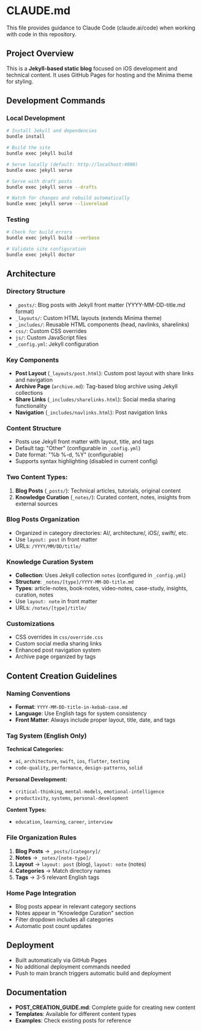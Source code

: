 # CLAUDE.md

This file provides guidance to Claude Code (claude.ai/code) when working with code in this repository.

## Project Overview

This is a **Jekyll-based static blog** focused on iOS development and technical content. It uses GitHub Pages for hosting and the Minima theme for styling.

## Development Commands

### Local Development
```bash
# Install Jekyll and dependencies
bundle install

# Build the site
bundle exec jekyll build

# Serve locally (default: http://localhost:4000)
bundle exec jekyll serve

# Serve with draft posts
bundle exec jekyll serve --drafts

# Watch for changes and rebuild automatically
bundle exec jekyll serve --livereload
```

### Testing
```bash
# Check for build errors
bundle exec jekyll build --verbose

# Validate site configuration
bundle exec jekyll doctor
```

## Architecture

### Directory Structure
- `_posts/`: Blog posts with Jekyll front matter (YYYY-MM-DD-title.md format)
- `_layouts/`: Custom HTML layouts (extends Minima theme)
- `_includes/`: Reusable HTML components (head, navlinks, sharelinks)
- `css/`: Custom CSS overrides
- `js/`: Custom JavaScript files
- `_config.yml`: Jekyll configuration

### Key Components
- **Post Layout** (`_layouts/post.html`): Custom post layout with share links and navigation
- **Archive Page** (`archive.md`): Tag-based blog archive using Jekyll collections
- **Share Links** (`_includes/sharelinks.html`): Social media sharing functionality
- **Navigation** (`_includes/navlinks.html`): Post navigation links

### Content Structure
- Posts use Jekyll front matter with layout, title, and tags
- Default tag: "Other" (configurable in `_config.yml`)
- Date format: "%b %-d, %Y" (configurable)
- Supports syntax highlighting (disabled in current config)

### Two Content Types:
1. **Blog Posts** (`_posts/`): Technical articles, tutorials, original content
2. **Knowledge Curation** (`_notes/`): Curated content, notes, insights from external sources

### Blog Posts Organization
- Organized in category directories: AI/, architecture/, iOS/, swift/, etc.
- Use `layout: post` in front matter
- URLs: `/YYYY/MM/DD/title/`

### Knowledge Curation System
- **Collection**: Uses Jekyll collection `notes` (configured in `_config.yml`)
- **Structure**: `_notes/[type]/YYYY-MM-DD-title.md`
- **Types**: article-notes, book-notes, video-notes, case-study, insights, curation, notes
- Use `layout: note` in front matter
- URLs: `/notes/[type]/title/`

### Customizations
- CSS overrides in `css/override.css`
- Custom social media sharing links
- Enhanced post navigation system
- Archive page organized by tags

## Content Creation Guidelines

### Naming Conventions
- **Format**: `YYYY-MM-DD-title-in-kebab-case.md`
- **Language**: Use English tags for system consistency
- **Front Matter**: Always include proper layout, title, date, and tags

### Tag System (English Only)
**Technical Categories:**
- `ai`, `architecture`, `swift`, `ios`, `flutter`, `testing`
- `code-quality`, `performance`, `design-patterns`, `solid`

**Personal Development:**
- `critical-thinking`, `mental-models`, `emotional-intelligence`
- `productivity`, `systems`, `personal-development`

**Content Types:**
- `education`, `learning`, `career`, `interview`

### File Organization Rules
1. **Blog Posts** → `_posts/[category]/`
2. **Notes** → `_notes/[note-type]/`
3. **Layout** → `layout: post` (blog), `layout: note` (notes)
4. **Categories** → Match directory names
5. **Tags** → 3-5 relevant English tags

### Home Page Integration
- Blog posts appear in relevant category sections
- Notes appear in "Knowledge Curation" section
- Filter dropdown includes all categories
- Automatic post count updates

## Deployment
- Built automatically via GitHub Pages
- No additional deployment commands needed
- Push to main branch triggers automatic build and deployment

## Documentation
- **POST_CREATION_GUIDE.md**: Complete guide for creating new content
- **Templates**: Available for different content types
- **Examples**: Check existing posts for reference